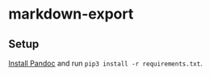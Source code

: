 # markdown-export

## Setup

[Install Pandoc](https://pandoc.org/installing.html) and run `pip3 install -r requirements.txt`.

